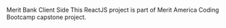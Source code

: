 Merit Bank Client Side
This ReactJS project is part of Merit America Coding Bootcamp capstone project. 